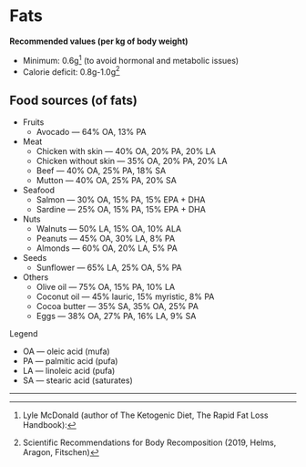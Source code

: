 # Fats

**Recommended values (per kg of body weight)**
* Minimum: 0.6g[^1] (to avoid hormonal and metabolic issues)
* Calorie deficit: 0.8g-1.0g[^2]

## Food sources (of fats)

* Fruits
  * Avocado — 64% OA, 13% PA
* Meat
  * Chicken with skin — 40% OA, 20% PA, 20% LA
  * Chicken without skin — 35% OA, 20% PA, 20% LA
  * Beef — 40% OA, 25% PA, 18% SA
  * Mutton — 40% OA, 25% PA, 20% SA
* Seafood
  * Salmon — 30% OA, 15% PA, 15% EPA + DHA
  * Sardine — 25% OA, 15% PA, 15% EPA + DHA
* Nuts
  * Walnuts — 50% LA, 15% OA, 10% ALA
  * Peanuts — 45% OA, 30% LA, 8% PA
  * Almonds — 60% OA, 20% LA, 5% PA
* Seeds
  * Sunflower — 65% LA, 25% OA, 5% PA 
* Others
  * Olive oil — 75% OA, 15% PA, 10% LA
  * Coconut oil — 45% lauric, 15% myristic, 8% PA
  * Cocoa butter — 35% SA, 35% OA, 25% PA
  * Eggs — 38% OA, 27% PA, 16% LA, 9% SA
 
Legend
* OA — oleic acid (mufa)
* PA — palmitic acid (pufa)
* LA — linoleic acid (pufa)
* SA — stearic acid (saturates)

---

[^1]: Lyle McDonald (author of The Ketogenic Diet, The Rapid Fat Loss Handbook):
[^2]: Scientific Recommendations for Body Recomposition (2019, Helms, Aragon, Fitschen)
